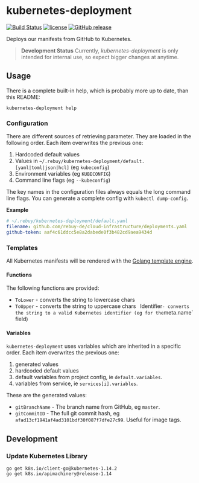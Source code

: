 # kubernetes-deployment

[![Build Status](https://travis-ci.org/rebuy-de/kubernetes-deployment.svg?branch=master)](https://travis-ci.org/rebuy-de/kubernetes-deployment)
[![license](https://img.shields.io/github/license/rebuy-de/kubernetes-deployment.svg)]()
[![GitHub release](https://img.shields.io/github/release/rebuy-de/kubernetes-deployment.svg)]()


Deploys our manifests from GitHub to Kubernetes.

> **Development Status** Currently, *kubernetes-deployment* is only intended
> for internal use, so expect bigger changes at anytime.

## Usage

There is a complete built-in help, which is probably more up to date, than this README:

```
kubernetes-deployment help
```

### Configuration

There are different sources of retrieving parameter. They are loaded in the following order. Each item overwrites the previous one:

1. Hardcoded default values
2. Values in `~/.rebuy/kubernetes-deployment/default.[yaml|toml|json|hcl]` (eg `kubeconfig`)
3. Environment variables (eg `KUBECONFIG`)
4. Command line flags (eg `--kubeconfig`)

The key names in the configuration files always equals the long command line flags. You can generate a complete config with `kubectl dump-config`.

**Example**

```yaml
# ~/.rebuy/kubernetes-deployment/default.yaml
filename: github.com/rebuy-de/cloud-infrastructure/deployments.yaml
github-token: aaf4c61ddcc5e8a2dabede0f3b482cd9aea9434d
```
### Templates

All Kubernetes manifests will be rendered with the [Golang template engine](https://golang.org/pkg/text/template/).

#### Functions

The following functions are provided:

* `ToLower` - converts the string to lowercase chars
* `ToUpper` - converts the string to uppercase chars
` `Identifier` - converts the string to a valid Kubernetes identifier (eg for the `meta.name` field)

#### Variables

`kubernetes-deployment` uses variables which are inherited in a specific order. Each item overwrites the previous one:

1. generated values
2. hardcoded default values
3. default variables from project config, ie `default.variables`.
4. variables from service, ie `services[i].variables`.

These are the generated values:

* `gitBranchName` - The branch name from GitHub, eg `master`.
* `gitCommitID` - The full git commit hash, eg `afad13cf1941af4ad3101bdf30f087f7dfe27c99`. Useful for image tags.


## Development

### Update Kubernetes Library

```
go get k8s.io/client-go@kubernetes-1.14.2
go get k8s.io/apimachinery@release-1.14
```
